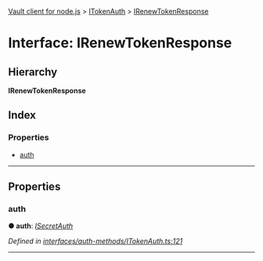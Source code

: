 [Vault client for node.js](../README.md) > [ITokenAuth](../modules/itokenauth.md) > [IRenewTokenResponse](../interfaces/itokenauth.irenewtokenresponse.md)

# Interface: IRenewTokenResponse

## Hierarchy

**IRenewTokenResponse**

## Index

### Properties

* [auth](itokenauth.irenewtokenresponse.md#auth)

---

## Properties

<a id="auth"></a>

###  auth

**● auth**: *[ISecretAuth](isecretauth.md)*

*Defined in [interfaces/auth-methods/ITokenAuth.ts:121](https://github.com/theogravity/vault-client/blob/91e39ec/src/interfaces/auth-methods/ITokenAuth.ts#L121)*

___

